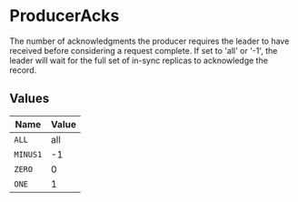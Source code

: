 # ProducerAcks

The number of acknowledgments the producer requires the leader to have received before considering a request complete. If set to 'all' or '-1', the leader will wait for the full set of in-sync replicas to acknowledge the record.


## Values

| Name     | Value    |
| -------- | -------- |
| `ALL`    | all      |
| `MINUS1` | -1       |
| `ZERO`   | 0        |
| `ONE`    | 1        |